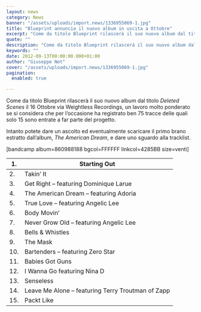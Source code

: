 ```yaml
---
layout: news
category: News
banner: "/assets/uploads/import.news/1336955069-1.jpg"
title: "Blueprint annuncia il nuovo album in uscita a Ottobre"
excerpt: "Come da titolo Blueprint rilascerà il suo nuovo album dal titolo Deleted Scenes il 16 Ottobre via Weightless Recordings, un lavoro molto ponderato se si considera che per l’occasione ha registrato ben 75 tracce delle quali solo 15 sono entrate a far parte del progetto. Intanto potete dare un ascolto ed eventualmente scaricare il primo [&hellip"
quote: ""
description: "Come da titolo Blueprint rilascerà il suo nuovo album dal titolo Deleted Scenes il 16 Ottobre via Weightless Recordings, un lavoro molto ponderato se si considera che per l’occasione ha registrato ben 75 tracce delle quali solo 15 sono entrate a far parte del progetto. Intanto potete dare un ascolto ed eventualmente scaricare il primo [&hellip"
keywords: ""
date: 2012-09-13T00:00:00.000+01:00
author: "Giuseppe Net"
cover: "/assets/uploads/import.news/1336955069-1.jpg"
pagination:
  enabled: true

---
```


Come da titolo Blueprint rilascerà il suo nuovo album dal titolo _Deleted Scenes_ il 16 Ottobre via Weightless Recordings, un lavoro molto ponderato se si considera che per l’occasione ha registrato ben 75 tracce delle quali solo 15 sono entrate a far parte del progetto.

Intanto potete dare un ascolto ed eventualmente scaricare il primo brano estratto dall’album, _The American Dream_, e dare uno sguardo alla tracklist.

\[bandcamp album=860988188 bgcol=FFFFFF linkcol=4285BB size=venti\]

| 1.  | Starting Out                                      |
| --- | ------------------------------------------------- |
| 2.  | Takin’ It                                         |
| 3.  | Get Right – featuring Dominique Larue             |
| 4.  | The American Dream – featuring Adoria             |
| 5.  | True Love – featuring Angelic Lee                 |
| 6.  | Body Movin’                                       |
| 7.  | Never Grow Old – featuring Angelic Lee            |
| 8.  | Bells & Whistles                                  |
| 9.  | The Mask                                          |
| 10. | Bartenders – featuring Zero Star                  |
| 11. | Babies Got Guns                                   |
| 12. | I Wanna Go featuring Nina D                       |
| 13. | Senseless                                         |
| 14. | Leave Me Alone – featuring Terry Troutman of Zapp |
| 15. | Packt Like                                        |